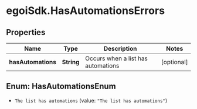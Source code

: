 # egoiSdk.HasAutomationsErrors

## Properties
Name | Type | Description | Notes
------------ | ------------- | ------------- | -------------
**hasAutomations** | **String** | Occurs when a list has automations | [optional] 


<a name="HasAutomationsEnum"></a>
## Enum: HasAutomationsEnum


* `The list has automations` (value: `"The list has automations"`)




